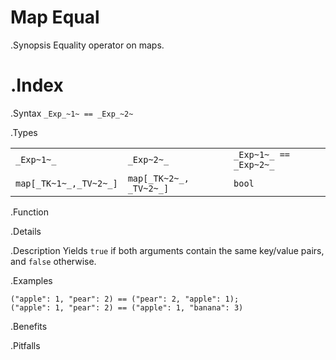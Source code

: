 # Map Equal

.Synopsis
Equality operator on maps.

.Index
==

.Syntax
`_Exp_~1~ == _Exp_~2~`

.Types

|                       |                         |                         |
| --- | --- | --- |
| `_Exp~1~_`            |  `_Exp~2~_`             | `_Exp~1~_ == _Exp~2~_`  |
| `map[_TK~1~_,_TV~2~_]` |  `map[_TK~2~_, _TV~2~_]` | `bool`                |


.Function

.Details

.Description
Yields `true` if both arguments contain the same key/value pairs, and `false` otherwise.

.Examples
```rascal-shell
("apple": 1, "pear": 2) == ("pear": 2, "apple": 1);
("apple": 1, "pear": 2) == ("apple": 1, "banana": 3) 
```

.Benefits

.Pitfalls

